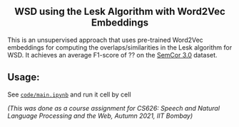 <h2 align="center">WSD using the Lesk Algorithm with Word2Vec Embeddings</h2>

This is an unsupervised approach that uses pre-trained Word2Vec embeddings for computing the overlaps/similarities in the Lesk algorithm for WSD. It achieves an average F1-score of ?? on the [SemCor 3.0](https://www.kaggle.com/nltkdata/semcor-corpus) dataset.  

## Usage:
See [`code/main.ipynb`](code/main.ipynb) and run it cell by cell

*(This was done as a course assignment for CS626: Speech and Natural Language Processing and the Web, Autumn 2021, IIT Bombay)*
